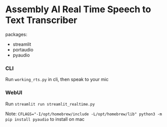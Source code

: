 
# Assembly AI Real Time Speech to Text Transcriber
 
 packages:
  - streamlit
  - portaudio
  - pyaudio
  
  
### CLI
Run `working_rts.py` in cli, then speak to your mic

### WebUI
Run `streamlit run streamlit_realtime.py`

Note: `CFLAGS="-I/opt/homebrew/include -L/opt/homebrew/lib" python3 -m pip install pyaudio` to install on mac
